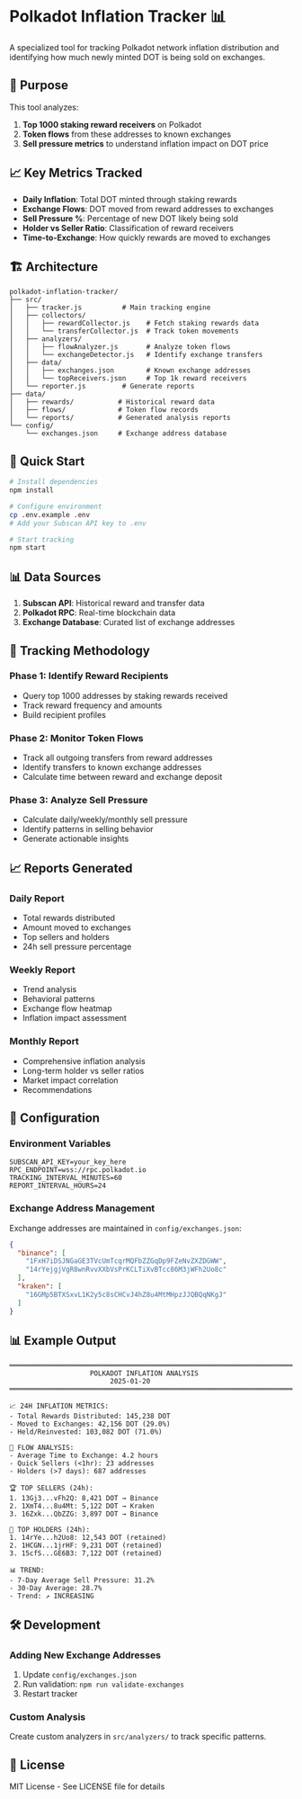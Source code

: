 # Polkadot Inflation Tracker 📊

A specialized tool for tracking Polkadot network inflation distribution and identifying how much newly minted DOT is being sold on exchanges.

## 🎯 Purpose

This tool analyzes:
1. **Top 1000 staking reward receivers** on Polkadot
2. **Token flows** from these addresses to known exchanges
3. **Sell pressure metrics** to understand inflation impact on DOT price

## 📈 Key Metrics Tracked

- **Daily Inflation**: Total DOT minted through staking rewards
- **Exchange Flows**: DOT moved from reward addresses to exchanges
- **Sell Pressure %**: Percentage of new DOT likely being sold
- **Holder vs Seller Ratio**: Classification of reward receivers
- **Time-to-Exchange**: How quickly rewards are moved to exchanges

## 🏗️ Architecture

```
polkadot-inflation-tracker/
├── src/
│   ├── tracker.js          # Main tracking engine
│   ├── collectors/
│   │   ├── rewardCollector.js    # Fetch staking rewards data
│   │   └── transferCollector.js  # Track token movements
│   ├── analyzers/
│   │   ├── flowAnalyzer.js       # Analyze token flows
│   │   └── exchangeDetector.js   # Identify exchange transfers
│   ├── data/
│   │   ├── exchanges.json        # Known exchange addresses
│   │   └── topReceivers.json     # Top 1k reward receivers
│   └── reporter.js         # Generate reports
├── data/
│   ├── rewards/           # Historical reward data
│   ├── flows/             # Token flow records
│   └── reports/           # Generated analysis reports
└── config/
    └── exchanges.json     # Exchange address database
```

## 🚀 Quick Start

```bash
# Install dependencies
npm install

# Configure environment
cp .env.example .env
# Add your Subscan API key to .env

# Start tracking
npm start
```

## 📊 Data Sources

1. **Subscan API**: Historical reward and transfer data
2. **Polkadot RPC**: Real-time blockchain data
3. **Exchange Database**: Curated list of exchange addresses

## 🎯 Tracking Methodology

### Phase 1: Identify Reward Recipients
- Query top 1000 addresses by staking rewards received
- Track reward frequency and amounts
- Build recipient profiles

### Phase 2: Monitor Token Flows
- Track all outgoing transfers from reward addresses
- Identify transfers to known exchange addresses
- Calculate time between reward and exchange deposit

### Phase 3: Analyze Sell Pressure
- Calculate daily/weekly/monthly sell pressure
- Identify patterns in selling behavior
- Generate actionable insights

## 📈 Reports Generated

### Daily Report
- Total rewards distributed
- Amount moved to exchanges
- Top sellers and holders
- 24h sell pressure percentage

### Weekly Report
- Trend analysis
- Behavioral patterns
- Exchange flow heatmap
- Inflation impact assessment

### Monthly Report
- Comprehensive inflation analysis
- Long-term holder vs seller ratios
- Market impact correlation
- Recommendations

## 🔧 Configuration

### Environment Variables
```env
SUBSCAN_API_KEY=your_key_here
RPC_ENDPOINT=wss://rpc.polkadot.io
TRACKING_INTERVAL_MINUTES=60
REPORT_INTERVAL_HOURS=24
```

### Exchange Address Management
Exchange addresses are maintained in `config/exchanges.json`:
```json
{
  "binance": [
    "1FxH7iDSJNGaGE3TVcUmTcqrMQFbZZGqDp9FZeNvZXZDGWW",
    "14rYejgjVgR8wnRvvXXbVsPrKCLTiXvBTcc86M3jWFh2Uo8c"
  ],
  "kraken": [
    "16GMp5BTXSxvL1K2y5c8sCHCvJ4hZ8u4MtMHpzJJQBQqNKgJ"
  ]
}
```

## 📊 Example Output

```
════════════════════════════════════════════════════════════════════════
                    POLKADOT INFLATION ANALYSIS
                         2025-01-20
════════════════════════════════════════════════════════════════════════

📈 24H INFLATION METRICS:
- Total Rewards Distributed: 145,238 DOT
- Moved to Exchanges: 42,156 DOT (29.0%)
- Held/Reinvested: 103,082 DOT (71.0%)

🔄 FLOW ANALYSIS:
- Average Time to Exchange: 4.2 hours
- Quick Sellers (<1hr): 23 addresses
- Holders (>7 days): 687 addresses

🏆 TOP SELLERS (24h):
1. 13Gj3...vFh2Q: 8,421 DOT → Binance
2. 1XmT4...8u4Mt: 5,122 DOT → Kraken
3. 16Zxk...QbZZG: 3,897 DOT → Binance

💎 TOP HOLDERS (24h):
1. 14rYe...h2Uo8: 12,543 DOT (retained)
2. 1HCGN...1jrHF: 9,231 DOT (retained)
3. 15cfS...GE6B3: 7,122 DOT (retained)

📊 TREND:
- 7-Day Average Sell Pressure: 31.2%
- 30-Day Average: 28.7%
- Trend: ↗️ INCREASING
```

## 🛠️ Development

### Adding New Exchange Addresses
1. Update `config/exchanges.json`
2. Run validation: `npm run validate-exchanges`
3. Restart tracker

### Custom Analysis
Create custom analyzers in `src/analyzers/` to track specific patterns.

## 📝 License

MIT License - See LICENSE file for details